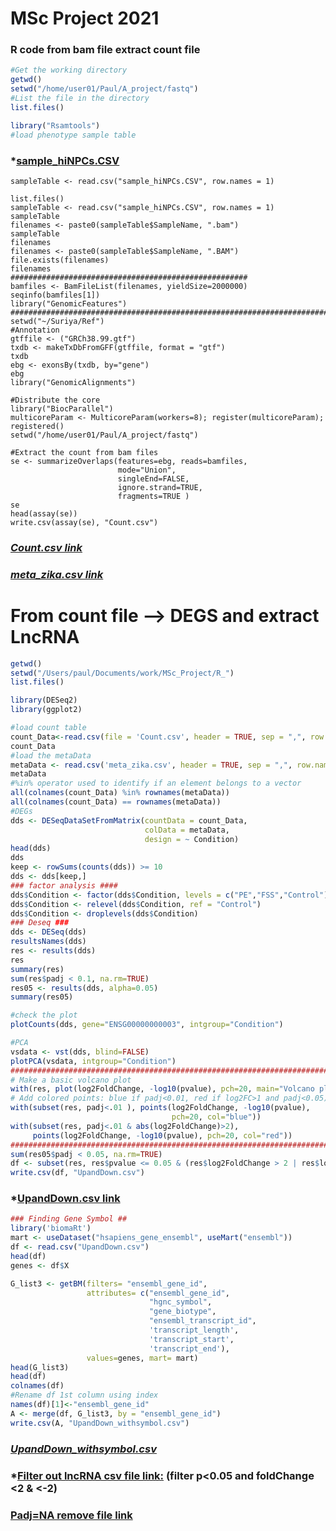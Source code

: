 # MSc Project 2021

### R code from bam file extract count file
```R
#Get the working directory
getwd()
setwd("/home/user01/Paul/A_project/fastq")
#List the file in the directory
list.files()

library("Rsamtools")
#load phenotype sample table
```
### *[sample_hiNPCs.CSV](https://github.com/Dahrii-lab/MSc_Project_2021/blob/main/sample_hiNPCs.csv) 
```
sampleTable <- read.csv("sample_hiNPCs.CSV", row.names = 1)

list.files()
sampleTable <- read.csv("sample_hiNPCs.CSV", row.names = 1)
sampleTable
filenames <- paste0(sampleTable$SampleName, ".bam")
sampleTable
filenames
filenames <- paste0(sampleTable$SampleName, ".BAM")
file.exists(filenames)
filenames
#####################################################
bamfiles <- BamFileList(filenames, yieldSize=2000000)
seqinfo(bamfiles[1])
library("GenomicFeatures")
#######################################################################
setwd("~/Suriya/Ref")
#Annotation  
gtffile <- ("GRCh38.99.gtf")
txdb <- makeTxDbFromGFF(gtffile, format = "gtf")
txdb
ebg <- exonsBy(txdb, by="gene")
ebg
library("GenomicAlignments")

#Distribute the core 
library("BiocParallel")
multicoreParam <- MulticoreParam(workers=8); register(multicoreParam); registered()
setwd("/home/user01/Paul/A_project/fastq")

#Extract the count from bam files
se <- summarizeOverlaps(features=ebg, reads=bamfiles,
                        mode="Union",
                        singleEnd=FALSE,
                        ignore.strand=TRUE,
                        fragments=TRUE )
se
head(assay(se))
write.csv(assay(se), "Count.csv")

```
### *[Count.csv link](https://github.com/Dahrii-lab/MSc_Project_2021/blob/main/Count.csv) <br />*
### *[meta_zika.csv link](https://github.com/Dahrii-lab/MSc_Project_2021/blob/main/meta_zika.csv) <br />*
# From count file --> DEGS and extract LncRNA
```R
getwd()
setwd("/Users/paul/Documents/work/MSc_Project/R_")
list.files()

library(DESeq2)
library(ggplot2)

#load count table
count_Data<-read.csv(file = 'Count.csv', header = TRUE, sep = ",", row.names = 1)
count_Data
#load the metaData
metaData <- read.csv('meta_zika.csv', header = TRUE, sep = ",", row.names = 1)
metaData
#%in% operator used to identify if an element belongs to a vector
all(colnames(count_Data) %in% rownames(metaData))
all(colnames(count_Data) == rownames(metaData))
#DEGs
dds <- DESeqDataSetFromMatrix(countData = count_Data,
                              colData = metaData,
                              design = ~ Condition)
head(dds)
dds
keep <- rowSums(counts(dds)) >= 10
dds <- dds[keep,]
### factor analysis ####
dds$Condition <- factor(dds$Condition, levels = c("PE","FSS","Control"))
dds$Condition <- relevel(dds$Condition, ref = "Control")
dds$Condition <- droplevels(dds$Condition)
### Deseq ###
dds <- DESeq(dds)
resultsNames(dds)
res <- results(dds)
res
summary(res)
sum(res$padj < 0.1, na.rm=TRUE)
res05 <- results(dds, alpha=0.05)
summary(res05)

#check the plot
plotCounts(dds, gene="ENSG00000000003", intgroup="Condition")

#PCA
vsdata <- vst(dds, blind=FALSE)
plotPCA(vsdata, intgroup="Condition")
#############################################################################
# Make a basic volcano plot
with(res, plot(log2FoldChange, -log10(pvalue), pch=20, main="Volcano plot", xlim=c(-3,3)))
# Add colored points: blue if padj<0.01, red if log2FC>1 and padj<0.05)
with(subset(res, padj<.01 ), points(log2FoldChange, -log10(pvalue), 
                                    pch=20, col="blue"))
with(subset(res, padj<.01 & abs(log2FoldChange)>2), 
     points(log2FoldChange, -log10(pvalue), pch=20, col="red"))
###########################################################################
sum(res05$padj < 0.05, na.rm=TRUE)
df <- subset(res, res$pvalue <= 0.05 & (res$log2FoldChange > 2 | res$log2FoldChange < -2))
write.csv(df, "UpandDown.csv")
```
### *[UpandDown.csv link](https://github.com/Dahrii-lab/MSc_Project_2021/blob/main/UpandDown.csv) <br />

```R
### Finding Gene Symbol ##
library('biomaRt')
mart <- useDataset("hsapiens_gene_ensembl", useMart("ensembl"))
df <- read.csv("UpandDown.csv")
head(df)
genes <- df$X

G_list3 <- getBM(filters= "ensembl_gene_id", 
                 attributes= c("ensembl_gene_id",
                               "hgnc_symbol",
                               "gene_biotype",
                               "ensembl_transcript_id",
                               'transcript_length',
                               'transcript_start',
                               'transcript_end'), 
                 values=genes, mart= mart)
head(G_list3)
head(df)
colnames(df)
#Rename df 1st column using index
names(df)[1]<-"ensembl_gene_id"
A <- merge(df, G_list3, by = "ensembl_gene_id")
write.csv(A, "UpandDown_withsymbol.csv")

```
### *[UpandDown_withsymbol.csv](https://github.com/Dahrii-lab/MSc_Project_2021/blob/main/UpandDown_withsymbol.csv)* <br />
### *[Filter out lncRNA csv file link:](https://github.com/Dahrii-lab/MSc_Project_2021/blob/main/all_lncRNA_up%26down.csv) (filter p<0.05 and foldChange <2 & <-2) <br />
### [Padj=NA remove file link](https://github.com/Dahrii-lab/MSc_Project_2021/blob/main/all_LncRNA_Up%26down_remove_padj-NA.xlsx)

